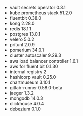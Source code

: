 - vault secrets operator 0.3.1
- kube prometheus stack 51.2.0
- fluentbit 0.38.0
- kong 2.28.0
- redis 18.1.1
- postgres 13.0.1
- velero 5.0.2
- pritunl 2.0.9
- pomerium 34.0.1
- cluster autoscaler 9.29.3
- aws load balancer controller 1.6.1
- aws for fluent bit 0.1.30
- internal registry 2
- hashicorp vault 0.25.0
- chartmuseum 3.10.1
- gitlab-runner 0.58.0-beta
- jaeger 1.3.2
- mongodb 14.0.3
- clickhouse 4.0.4
- debezium 0.1.0